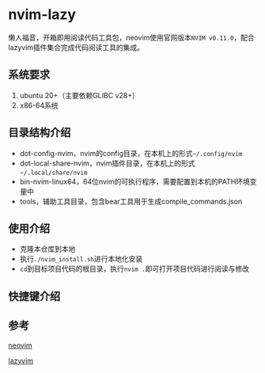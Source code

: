 # nvim-lazy

​	懒人福音，开箱即用阅读代码工具包，neovim使用官网版本`NVIM v0.11.0`，配合lazyvim插件集合完成代码阅读工具的集成。

## 系统要求

1. ubuntu 20+（主要依赖GLIBC v28+）
2. x86-64系统

## 目录结构介绍

- dot-config-nvim，nvim的config目录，在本机上的形式`~/.config/nvim`
- dot-local-share-nvim，nvim插件目录，在本机上的形式`~/.local/share/nvim`
- bin-nvim-linux64，64位nvim的可执行程序，需要配置到本机的PATH环境变量中
- tools，辅助工具目录，包含bear工具用于生成compile_commands.json

## 使用介绍

- 克隆本仓库到本地
- 执行`./nvim_install.sh`进行本地化安装
- `cd`到目标项目代码的根目录，执行`nvim .`即可打开项目代码进行阅读与修改

## 快捷键介绍

## 参考

[neovim](https://neovim.io/)

[lazyvim](https://www.lazyvim.org/)
